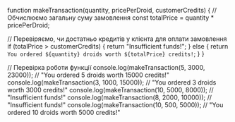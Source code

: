 function makeTransaction(quantity, pricePerDroid, customerCredits) {
  // Обчислюємо загальну суму замовлення
  const totalPrice = quantity * pricePerDroid;
  
  // Перевіряємо, чи достатньо кредитів у клієнта для оплати замовлення
  if (totalPrice > customerCredits) {
    return "Insufficient funds!";
  } else {
    return `You ordered ${quantity} droids worth ${totalPrice} credits!`;
  }
}

// Перевірка роботи функції
console.log(makeTransaction(5, 3000, 23000)); // "You ordered 5 droids worth 15000 credits!"
console.log(makeTransaction(3, 1000, 15000)); // "You ordered 3 droids worth 3000 credits!"
console.log(makeTransaction(10, 5000, 8000)); // "Insufficient funds!"
console.log(makeTransaction(8, 2000, 10000)); // "Insufficient funds!"
console.log(makeTransaction(10, 500, 5000)); // "You ordered 10 droids worth 5000 credits!"
